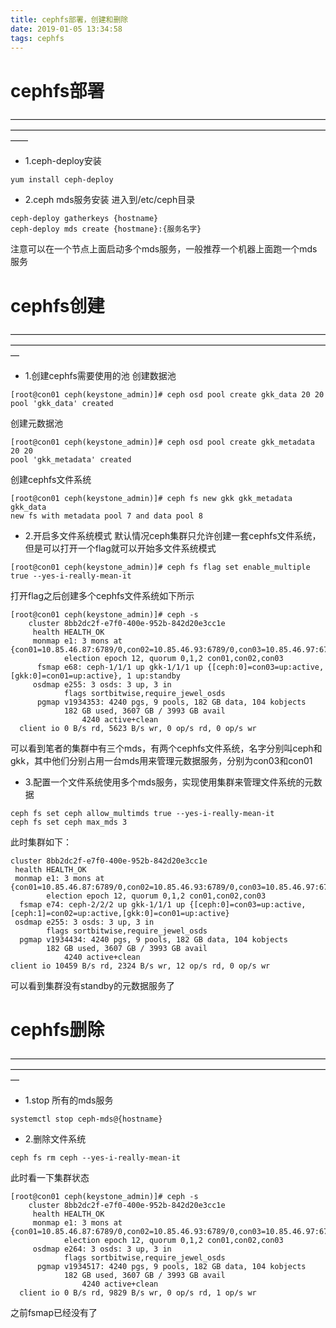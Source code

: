```yaml
---
title: cephfs部署，创建和删除
date: 2019-01-05 13:34:58
tags: cephfs
---
```


# cephfs部署
——————————————————————————————————————————————————————————————————————————
- 1.ceph-deploy安装
```
yum install ceph-deploy
```
- 2.ceph mds服务安装
进入到/etc/ceph目录
```
ceph-deploy gatherkeys {hostname}
ceph-deploy mds create {hostmane}:{服务名字}
```
注意可以在一个节点上面启动多个mds服务，一般推荐一个机器上面跑一个mds服务

# cephfs创建
—————————————————————————————————————————————————————————————————————————
- 1.创建cephfs需要使用的池
创建数据池
```
[root@con01 ceph(keystone_admin)]# ceph osd pool create gkk_data 20 20
pool 'gkk_data' created
```
创建元数据池
```
[root@con01 ceph(keystone_admin)]# ceph osd pool create gkk_metadata 20 20
pool 'gkk_metadata' created
```
创建cephfs文件系统
```
[root@con01 ceph(keystone_admin)]# ceph fs new gkk gkk_metadata gkk_data
new fs with metadata pool 7 and data pool 8
```
- 2.开启多文件系统模式
默认情况ceph集群只允许创建一套cephfs文件系统，但是可以打开一个flag就可以开始多文件系统模式
```
[root@con01 ceph(keystone_admin)]# ceph fs flag set enable_multiple true --yes-i-really-mean-it
```
打开flag之后创建多个cephfs文件系统如下所示
```
[root@con01 ceph(keystone_admin)]# ceph -s
    cluster 8bb2dc2f-e7f0-400e-952b-842d20e3cc1e
     health HEALTH_OK
     monmap e1: 3 mons at {con01=10.85.46.87:6789/0,con02=10.85.46.93:6789/0,con03=10.85.46.97:6789/0}
            election epoch 12, quorum 0,1,2 con01,con02,con03
      fsmap e68: ceph-1/1/1 up gkk-1/1/1 up {[ceph:0]=con03=up:active,[gkk:0]=con01=up:active}, 1 up:standby
     osdmap e255: 3 osds: 3 up, 3 in
            flags sortbitwise,require_jewel_osds
      pgmap v1934353: 4240 pgs, 9 pools, 182 GB data, 104 kobjects
            182 GB used, 3607 GB / 3993 GB avail
                4240 active+clean
  client io 0 B/s rd, 5623 B/s wr, 0 op/s rd, 0 op/s wr
```
可以看到笔者的集群中有三个mds，有两个cephfs文件系统，名字分别叫ceph和gkk，其中他们分别占用一台mds用来管理元数据服务，分别为con03和con01
- 3.配置一个文件系统使用多个mds服务，实现使用集群来管理文件系统的元数据
```
ceph fs set ceph allow_multimds true --yes-i-really-mean-it
ceph fs set ceph max_mds 3
```
此时集群如下：
```
cluster 8bb2dc2f-e7f0-400e-952b-842d20e3cc1e
 health HEALTH_OK
 monmap e1: 3 mons at {con01=10.85.46.87:6789/0,con02=10.85.46.93:6789/0,con03=10.85.46.97:6789/0}
        election epoch 12, quorum 0,1,2 con01,con02,con03
  fsmap e74: ceph-2/2/2 up gkk-1/1/1 up {[ceph:0]=con03=up:active,[ceph:1]=con02=up:active,[gkk:0]=con01=up:active}
 osdmap e255: 3 osds: 3 up, 3 in
        flags sortbitwise,require_jewel_osds
  pgmap v1934434: 4240 pgs, 9 pools, 182 GB data, 104 kobjects
        182 GB used, 3607 GB / 3993 GB avail
            4240 active+clean
client io 10459 B/s rd, 2324 B/s wr, 12 op/s rd, 0 op/s wr
```
可以看到集群没有standby的元数据服务了

# cephfs删除
—————————————————————————————————————————————————————————————————————————
- 1.stop 所有的mds服务
```
systemctl stop ceph-mds@{hostname}
```
- 2.删除文件系统
```
ceph fs rm ceph --yes-i-really-mean-it
```
此时看一下集群状态
```
[root@con01 ceph(keystone_admin)]# ceph -s
    cluster 8bb2dc2f-e7f0-400e-952b-842d20e3cc1e
     health HEALTH_OK
     monmap e1: 3 mons at {con01=10.85.46.87:6789/0,con02=10.85.46.93:6789/0,con03=10.85.46.97:6789/0}
            election epoch 12, quorum 0,1,2 con01,con02,con03
     osdmap e264: 3 osds: 3 up, 3 in
            flags sortbitwise,require_jewel_osds
      pgmap v1934517: 4240 pgs, 9 pools, 182 GB data, 104 kobjects
            182 GB used, 3607 GB / 3993 GB avail
                4240 active+clean
  client io 0 B/s rd, 9829 B/s wr, 0 op/s rd, 1 op/s wr
```
之前fsmap已经没有了
